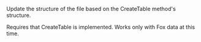 ﻿Update the structure of the file based on the CreateTable method's structure. 

Requires that CreateTable is implemented. Works only with Fox data at this time.